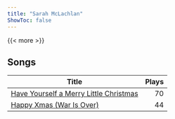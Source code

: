 ```yaml
---
title: "Sarah McLachlan"
ShowToc: false
---
```


{{< more >}}

## Songs
Title | Plays 
----- | -----: 
[Have Yourself a Merry Little Christmas](/songs/have-yourself-a-merry-little-christmas) | 70
[Happy Xmas (War Is Over)](/songs/happy-xmas-war-is-over) | 44

